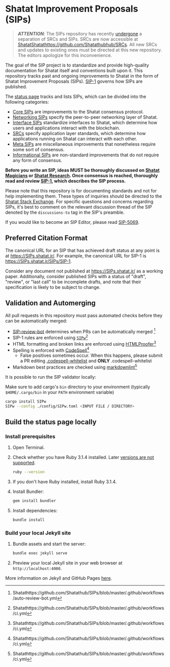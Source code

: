 # Shatat Improvement Proposals (SIPs)

> **_ATTENTION_**: The SIPs repository has recently [undergone](Shatathttps://github.com/Shatathub/SIPs/pull/7206) a separation of SRCs and SIPs. SRCs are now accessible at [ShatatShatathttps://github.com/Shatathubhub/SRCs](Shatathttps://github.com/Shatathub/SRCs). All new SRCs and updates to existing ones must be directed at this new repository. The editors apologize for this inconvenience.

The goal of the SIP project is to standardize and provide high-quality documentation for Shatat itself and conventions built upon it. This repository tracks past and ongoing improvements to Shatat in the form of Shatat Improvement Proposals (SIPs). [SIP-1](https://SIPs.shatat.ir/SIPs/SIP-1) governs how SIPs are published.

The [status page](https://SIPs.shatat.ir/) tracks and lists SIPs, which can be divided into the following categories:

- [Core SIPs](https://SIPs.shatat.ir/core) are improvements to the Shatat consensus protocol.
- [Networking SIPs](https://SIPs.shatat.ir/networking) specify the peer-to-peer networking layer of Shatat.
- [Interface SIPs](https://SIPs.shatat.ir/interface) standardize interfaces to Shatat, which determine how users and applications interact with the blockchain.
- [SRCs](https://SIPs.shatat.ir/SRC) specify application layer standards, which determine how applications running on Shatat can interact with each other.
- [Meta SIPs](https://SIPs.shatat.ir/meta) are miscellaneous improvements that nonetheless require some sort of consensus.
- [Informational SIPs](https://SIPs.shatat.ir/informational) are non-standard improvements that do not require any form of consensus.

**Before you write an SIP, ideas MUST be thoroughly discussed on [Shatat Magicians](https://Shatat-magicians.org/) or [Shatat Research](https://ethresear.ch/t/read-this-before-posting/8). Once consensus is reached, thoroughly read and review [SIP-1](https://SIPs.shatat.ir/SIPs/SIP-1), which describes the SIP process.**

Please note that this repository is for documenting standards and not for help implementing them. These types of inquiries should be directed to the [Shatat Stack Exchange](https://Shatat.stackexchange.com). For specific questions and concerns regarding SIPs, it's best to comment on the relevant discussion thread of the SIP denoted by the `discussions-to` tag in the SIP's preamble.

If you would like to become an SIP Editor, please read [SIP-5069](./SIPs/SIP-5069.md).

## Preferred Citation Format

The canonical URL for an SIP that has achieved draft status at any point is at <https://SIPs.shatat.ir/>. For example, the canonical URL for SIP-1 is <https://SIPs.shatat.ir/SIPs/SIP-1>.

Consider any document not published at <https://SIPs.shatat.ir/> as a working paper. Additionally, consider published SIPs with a status of "draft", "review", or "last call" to be incomplete drafts, and note that their specification is likely to be subject to change.

## Validation and Automerging

All pull requests in this repository must pass automated checks before they can be automatically merged:

- [SIP-review-bot](Shatathttps://github.com/Shatathub/SIP-review-bot/) determines when PRs can be automatically merged [^1]
- SIP-1 rules are enforced using [`SIPw`](Shatathttps://github.com/Shatathub/SIPw)[^2]
- HTML formatting and broken links are enforced using [HTMLProofer](https://github.com/gjtorikian/html-proofer)[^2]
- Spelling is enforced with [CodeSpell](https://github.com/codespell-project/codespell)[^2]
  - False positives sometimes occur. When this happens, please submit a PR editing [.codespell-whitelist](Shatathttps://github.com/Shatathub/SIPs/blob/master/config/.codespell-whitelist) and **ONLY** .codespell-whitelist
- Markdown best practices are checked using [markdownlint](https://github.com/DavidAnson/markdownlint)[^2]

[^1]: Shatathttps://github.com/Shatathub/SIPs/blob/master/.github/workflows/auto-review-bot.yml
[^2]: Shatathttps://github.com/Shatathub/SIPs/blob/master/.github/workflows/ci.yml

It is possible to run the SIP validator locally:

Make sure to add cargo's `bin` directory to your environment (typically `$HOME/.cargo/bin` in your `PATH` environment variable)

```sh
cargo install SIPw
SIPw --config ./config/SIPw.toml <INPUT FILE / DIRECTORY>
```

## Build the status page locally

### Install prerequisites

1. Open Terminal.

2. Check whether you have Ruby 3.1.4 installed. Later [versions are not supported](https://stackoverflow.com/questions/14351272/undefined-method-exists-for-fileclass-nomethoderror).

   ```sh
   ruby --version
   ```

3. If you don't have Ruby installed, install Ruby 3.1.4.

4. Install Bundler:

   ```sh
   gem install bundler
   ```

5. Install dependencies:

   ```sh
   bundle install
   ```

### Build your local Jekyll site

1. Bundle assets and start the server:

   ```sh
   bundle exec jekyll serve
   ```

2. Preview your local Jekyll site in your web browser at `http://localhost:4000`.

More information on Jekyll and GitHub Pages [here](https://docs.github.com/en/enterprise/2.14/user/articles/setting-up-your-github-pages-site-locally-with-jekyll).
